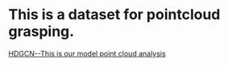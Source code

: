 # This is a dataset for pointcloud grasping.
[HDGCN--This is our model point cloud analysis](https://github.com/baiyuxas/dataset-for-HDGCN)

